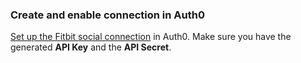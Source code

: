 ### Create and enable connection in Auth0
[Set up the Fitbit social connection](https://auth0.com/docs/dashboard/guides/connections/set-up-connections-social) in Auth0. Make sure you have the generated **API Key** and the **API Secret**.
